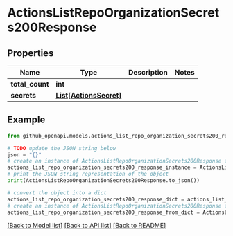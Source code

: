 # ActionsListRepoOrganizationSecrets200Response


## Properties

Name | Type | Description | Notes
------------ | ------------- | ------------- | -------------
**total_count** | **int** |  | 
**secrets** | [**List[ActionsSecret]**](ActionsSecret.md) |  | 

## Example

```python
from github_openapi.models.actions_list_repo_organization_secrets200_response import ActionsListRepoOrganizationSecrets200Response

# TODO update the JSON string below
json = "{}"
# create an instance of ActionsListRepoOrganizationSecrets200Response from a JSON string
actions_list_repo_organization_secrets200_response_instance = ActionsListRepoOrganizationSecrets200Response.from_json(json)
# print the JSON string representation of the object
print(ActionsListRepoOrganizationSecrets200Response.to_json())

# convert the object into a dict
actions_list_repo_organization_secrets200_response_dict = actions_list_repo_organization_secrets200_response_instance.to_dict()
# create an instance of ActionsListRepoOrganizationSecrets200Response from a dict
actions_list_repo_organization_secrets200_response_from_dict = ActionsListRepoOrganizationSecrets200Response.from_dict(actions_list_repo_organization_secrets200_response_dict)
```
[[Back to Model list]](../README.md#documentation-for-models) [[Back to API list]](../README.md#documentation-for-api-endpoints) [[Back to README]](../README.md)


